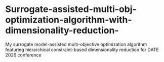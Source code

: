 # Surrogate-assisted-multi-obj-optimization-algorithm-with-dimensionality-reduction-
My surrogate model-assisted multi-objective optimization algorithm featuring hierarchical constraint-based dimensionality reduction for DATE 2026 conference 
